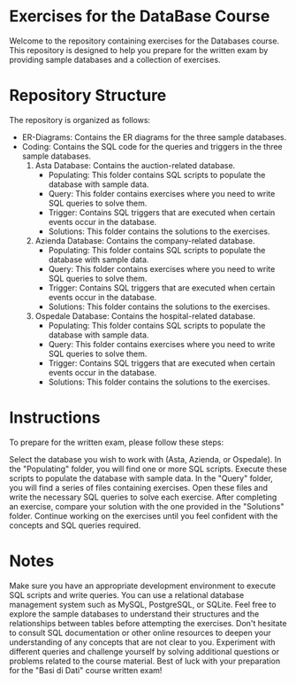 # Exercises for the DataBase Course

Welcome to the repository containing exercises for the Databases course. This repository is designed to help you prepare for the written exam by providing sample databases and a collection of exercises.

# Repository Structure

The repository is organized as follows:
- ER-Diagrams: Contains the ER diagrams for the three sample databases.
- Coding: Contains the SQL code for the queries and triggers in the three sample databases.
    1) Asta Database: Contains the auction-related database.
        - Populating: This folder contains SQL scripts to populate the database with sample data.
        - Query: This folder contains exercises where you need to write SQL queries to solve them.
        - Trigger: Contains SQL triggers that are executed when certain events occur in the database.
        - Solutions: This folder contains the solutions to the exercises.
    2) Azienda Database: Contains the company-related database.
        - Populating: This folder contains SQL scripts to populate the database with sample data.
        - Query: This folder contains exercises where you need to write SQL queries to solve them.
        - Trigger: Contains SQL triggers that are executed when certain events occur in the database.
        - Solutions: This folder contains the solutions to the exercises.
    3) Ospedale Database: Contains the hospital-related database.
        - Populating: This folder contains SQL scripts to populate the database with sample data.
        - Query: This folder contains exercises where you need to write SQL queries to solve them.
        - Trigger: Contains SQL triggers that are executed when certain events occur in the database.
        - Solutions: This folder contains the solutions to the exercises.
# Instructions

To prepare for the written exam, please follow these steps:

Select the database you wish to work with (Asta, Azienda, or Ospedale).
In the "Populating" folder, you will find one or more SQL scripts. Execute these scripts to populate the database with sample data.
In the "Query" folder, you will find a series of files containing exercises. Open these files and write the necessary SQL queries to solve each exercise.
After completing an exercise, compare your solution with the one provided in the "Solutions" folder.
Continue working on the exercises until you feel confident with the concepts and SQL queries required.
# Notes

Make sure you have an appropriate development environment to execute SQL scripts and write queries. You can use a relational database management system such as MySQL, PostgreSQL, or SQLite.
Feel free to explore the sample databases to understand their structures and the relationships between tables before attempting the exercises.
Don't hesitate to consult SQL documentation or other online resources to deepen your understanding of any concepts that are not clear to you.
Experiment with different queries and challenge yourself by solving additional questions or problems related to the course material.
Best of luck with your preparation for the "Basi di Dati" course written exam!
